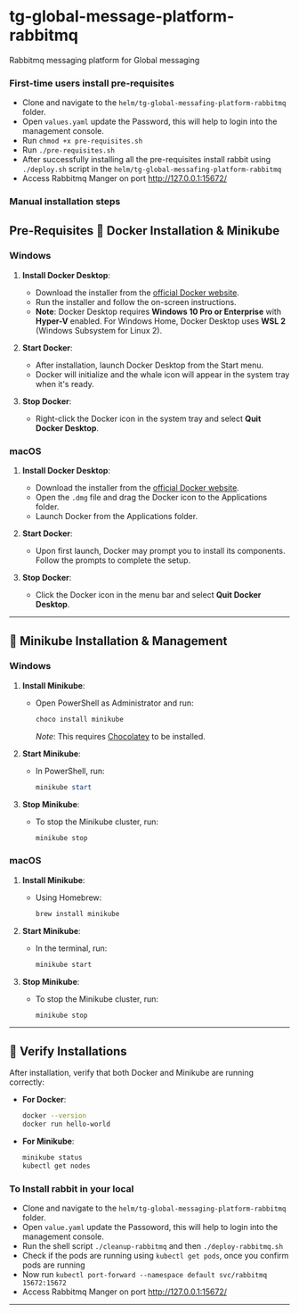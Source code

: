 # tg-global-message-platform-rabbitmq
Rabbitmq messaging platform for Global messaging 


### First-time users install pre-requisites
  - Clone and navigate to the ```helm/tg-global-messafing-platform-rabbitmq``` folder.
  - Open ```values.yaml```  update the Password, this will help to login into the management console.
  - Run ```chmod +x pre-requisites.sh```
  - Run ```./pre-requisites.sh```
  - After successfully installing all the pre-requisites install rabbit using ```./deploy.sh``` script in the ```helm/tg-global-messafing-platform-rabbitmq```
  - Access Rabbitmq Manger on port http://127.0.0.1:15672/

### Manual installation steps
## Pre-Requisites 🐳 Docker Installation & Minikube 

### Windows

1. **Install Docker Desktop**:
   - Download the installer from the [official Docker website](https://www.docker.com/products/docker-desktop).
   - Run the installer and follow the on-screen instructions.
   - **Note**: Docker Desktop requires **Windows 10 Pro or Enterprise** with **Hyper-V** enabled. For Windows Home, Docker Desktop uses **WSL 2** (Windows Subsystem for Linux 2).

2. **Start Docker**:
   - After installation, launch Docker Desktop from the Start menu.
   - Docker will initialize and the whale icon will appear in the system tray when it's ready.

3. **Stop Docker**:
   - Right-click the Docker icon in the system tray and select **Quit Docker Desktop**.

### macOS

1. **Install Docker Desktop**:
   - Download the installer from the [official Docker website](https://www.docker.com/products/docker-desktop).
   - Open the `.dmg` file and drag the Docker icon to the Applications folder.
   - Launch Docker from the Applications folder.

2. **Start Docker**:
   - Upon first launch, Docker may prompt you to install its components. Follow the prompts to complete the setup.

3. **Stop Docker**:
   - Click the Docker icon in the menu bar and select **Quit Docker Desktop**.

---

## 🧱 Minikube Installation & Management

### Windows

1. **Install Minikube**:
   - Open PowerShell as Administrator and run:
     ```powershell
     choco install minikube
     ```
     *Note*: This requires [Chocolatey](https://chocolatey.org/) to be installed.

2. **Start Minikube**:
   - In PowerShell, run:
     ```powershell
     minikube start
     ```

3. **Stop Minikube**:
   - To stop the Minikube cluster, run:
     ```powershell
     minikube stop
     ```

### macOS

1. **Install Minikube**:
   - Using Homebrew:
     ```bash
     brew install minikube
     ```

2. **Start Minikube**:
   - In the terminal, run:
     ```bash
     minikube start
     ```

3. **Stop Minikube**:
   - To stop the Minikube cluster, run:
     ```bash
     minikube stop
     ```

---

## 🧪 Verify Installations

After installation, verify that both Docker and Minikube are running correctly:

- **For Docker**:
  ```bash
  docker --version
  docker run hello-world
  ```

- **For Minikube**:
  ```bash
  minikube status
  kubectl get nodes
  ```

### To Install rabbit in your local
  - Clone and navigate to the ```helm/tg-global-messaging-platform-rabbitmq``` folder.
  - Open ```value.yaml```  update the Passoword, this will help to login into the management console.
  - Run the shell script ```./cleanup-rabbitmq``` and then ```./deploy-rabbitmq.sh```
  - Check if the pods are running using ```kubectl get pods```, once you confirm pods are running 
  - Now run ```kubectl port-forward --namespace default svc/rabbitmq 15672:15672```
  - Access Rabbitmq Manger on port http://127.0.0.1:15672/


---